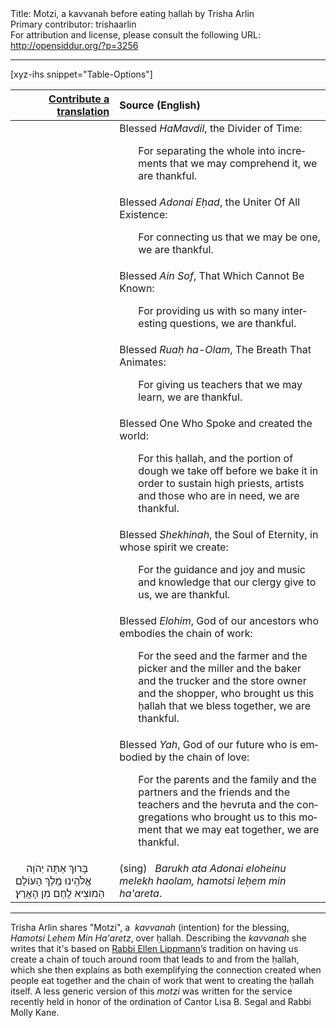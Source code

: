 <html>
<head></head>
<body>
Title: Motzi, a kavvanah before eating ḥallah by Trisha Arlin<br />
Primary contributor: trishaarlin<br />
For attribution and license, please consult the following URL: <a href="http://opensiddur.org/?p=3256">http://opensiddur.org/?p=3256</a>
<p />
<hr />

[xyz-ihs snippet="Table-Options"]<table style="margin-left: auto; margin-right: auto;" class="draggable">
<thead><tr><th id="x" style="text-align: right;"><a href="/translate/" target="_blank" rel="noopener">Contribute a translation</a></th><th style="text-align: left;">Source (English)</th></tr></thead>
<tbody>
<tr><td style="vertical-align:top;" width="33%">
<div class="liturgy" lang="he">

</span></div></td>
 
<td style="vertical-align:top;">
<div class="english" lang="en">
Blessed <em>HaMavdil</em>, the Divider of Time:

<p style="padding-left: 30px;">For separating the whole into increments that we may comprehend it, we are thankful.</p>
</div></td></tr>


<tr><td style="vertical-align:top;">
<div class="liturgy" lang="he">

</span></div></td>
 
<td style="vertical-align:top;">
<div class="english" lang="en">
Blessed <em>Adonai Eḥad</em>, the Uniter Of All Existence:

<p style="padding-left: 30px;">For connecting us that we may be one, we are thankful.</p>
</div></td></tr>


<tr><td style="vertical-align:top;">
<div class="liturgy" lang="he">

</span></div></td>
 
<td style="vertical-align:top;">
<div class="english" lang="en">
Blessed <em>Ain Sof</em>, That Which Cannot Be Known:

<p style="padding-left: 30px;">For providing us with so many interesting questions, we are thankful.</p>
</div></td></tr>


<tr><td style="vertical-align:top;">
<div class="liturgy" lang="he">

</span></div></td>
 
<td style="vertical-align:top;">
<div class="english" lang="en">
Blessed <em>Ruaḥ ha-Olam</em>, The Breath That Animates:

<p style="padding-left: 30px;">For giving us teachers that we may learn, we are thankful.</p>
</div></td></tr>


<tr><td style="vertical-align:top;">
<div class="liturgy" lang="he">

</span></div></td>
 
<td style="vertical-align:top;">
<div class="english" lang="en">
Blessed One Who Spoke and created the world:

<p style="padding-left: 30px;">For this ḥallah, and the portion of dough we take off before we bake it in order to sustain high priests, artists and those who are in need, we are thankful.</p>
</div></td></tr>


<tr><td style="vertical-align:top;">
<div class="liturgy" lang="he">

</span></div></td>
 
<td style="vertical-align:top;">
<div class="english" lang="en">
Blessed <em>Shekhinah</em>, the Soul of Eternity, in whose spirit we create:

<p style="padding-left: 30px;">For the guidance and joy and music and knowledge that our clergy give to us, we are thankful.</p>
</div></td></tr>


<tr><td style="vertical-align:top;">
<div class="liturgy" lang="he">

</span></div></td>
 
<td style="vertical-align:top;">
<div class="english" lang="en">
Blessed <em>Elohim</em>, God of our ancestors who embodies the chain of work:

<p style="padding-left: 30px;">For the seed and the farmer and the picker and the miller and the baker and the trucker and the store owner and the shopper, who brought us this ḥallah that we bless together, we are thankful.</p>
</div></td></tr>


<tr><td style="vertical-align:top;">
<div class="liturgy" lang="he">

</span></div></td>
 
<td style="vertical-align:top;">
<div class="english" lang="en">
Blessed <em>Yah</em>, God of our future who is embodied by the chain of love:

<p style="padding-left: 30px;">For the parents and the family and the partners and the friends and the teachers and the ḥevruta and the congregations who brought us to this moment that we may eat together, we are thankful.</p>
</div></td></tr>


<tr><td style="vertical-align:top;">
<div class="liturgy" lang="he">
&nbsp;
&nbsp;
בָּרוּךְ אַתָּה 
יְהֹוָה אֱלֹהֵֽינוּ 
מֶֽלֶךְ הָעוֹלָם 
הַמוֹצִיא לֶֽחֶם מִן הָאֲרֶץ׃
</span></div></td>
 
<td style="vertical-align:top;">
<div class="english" lang="en">
<span class="instruction">(sing)</span> 
&nbsp;
<em>Barukh ata 
Adonai eloheinu 
melekh haolam, 
hamotsi leḥem min ha'areta</em>.
</div></td></tr>
</tbody></table>

<hr />

Trisha Arlin shares "Motzi", a  <em>kavvanah</em> (intention) for the blessing, <em>Hamotsi Leḥem Min Ha'aretz</em>, over ḥallah. Describing the <em>kavvanah</em> she writes that it's based on <a href="http://www.kolotchayeinu.org/rabbi_voice">Rabbi Ellen Lippmann</a>’s tradition on having us create a chain of touch around room that leads to and from the ḥallah, which she then explains as both exemplifying the connection created when people eat together and the chain of work that went to creating the ḥallah itself. A less generic version of this <em>motzi</em> was written for the service recently held in honor of the ordination of Cantor Lisa B. Segal and Rabbi Molly Kane.
</body>
</html>